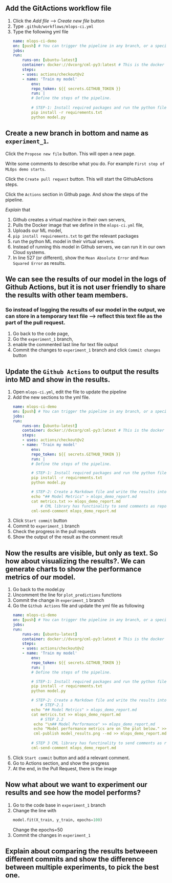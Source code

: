 ## Add the GitActions workflow file
1. Click the *Add file* --> *Create new file* button
2. Type `.github/workflows/mlops-ci.yml`
3. Type the following yml file
    ```yml
    name: mlops-ci-demo
    on: [push] # You can trigger the pipeline in any branch, or a specific branch you define
    jobs:
    run:
        runs-on: [ubuntu-latest]
        container: docker://dvcorg/cml-py3:latest # This is the docker file with many built in functionalities for MLOps. Link: https://dvc.org/
        steps:
        - uses: actions/checkout@v2
        - name: 'Train my model'
            env:
            repo_token: ${{ secrets.GITHUB_TOKEN }}
            run: |
            # Define the steps of the pipeline.
            
            # STEP-1: Install required packages and run the python file
            pip install -r requirements.txt
            python model.py
    ```
## Create a new branch in bottom and name as `experiment_1`.
Click the `Propose new file` button. This will open a new page.

Write some comments to describe what you do. For example `First step of MLOps demo starts`.

Click the `Create pull request` button. This will start the GithubActions steps.

Click the `Actions` section in Github page. And show the steps of the pipeline.

*Explain* that 
1. Github creates a virtual machine in their own servers,
2. Pulls the Docker image that we define in the `mlops-ci.yml` file,
3. Uploads our ML model,
4. `pip install requirements.txt` to get the relevant packages
5. run the python ML model in their virtual servers.
6. Instead of running this model in Github servers, we can run it in our own Cloud systems.
7. In line 527 (or different), show the `Mean Absolute Error` and `Mean Squared Error` as results.

## We can see the results of our model in the logs of Github Actions, but it is not user friendly to share the results with other team members.

### So instead of logging the results of our model in the output, we can store in a temporary text file --> reflect this text file as the part of the pull request.
1. Go back to the code page,
2. Go the `experiment_1` branch,
3. enable the commented last line for text file output
4. Commit the changes to `experiment_1` branch and click `Commit changes` button

## Update the `Github Actions` to output the results into MD and show in the results.
1. Open `mlops-ci.yml`, edit the file to update the pipeline
2. Add the new sections to the yml file.
    ```yml
    name: mlops-ci-demo
    on: [push] # You can trigger the pipeline in any branch, or a specific branch you define
    jobs:
    run:
        runs-on: [ubuntu-latest]
        container: docker://dvcorg/cml-py3:latest # This is the docker file with many built in functionalities for MLOps. Link: https://dvc.org/
        steps:
        - uses: actions/checkout@v2
        - name: 'Train my model'
            env:
            repo_token: ${{ secrets.GITHUB_TOKEN }}
            run: |
            # Define the steps of the pipeline.

            # STEP-1: Install required packages and run the python file
            pip install -r requirements.txt
            python model.py

            # STEP-2: Create a Markdown file and write the results into that file.
            echo "## Model Metrics" > mlops_demo_report.md
            cat metrics.txt >> mlops_demo_report.md
                # CML library has functinality to send comments as reports
            cml-send-comment mlops_demo_report.md
    ```
3. Click `Start commit` button
4. Commit to `experiment_1` branch
5. Check the progress in the pull requests
6. Show the output of the result as the comment result

## Now the results are visible, but only as text. So how about visualizing the results?. We can generate charts to show the performance metrics of our model.
1. Go back to the model.py
2. Uncomment the line for `plot_predictions` functions
3. Commit the change in `experiment_1` branch
4. Go the `Github Actions` file and update the yml file as following
    ```yml
    name: mlops-ci-demo
    on: [push] # You can trigger the pipeline in any branch, or a specific branch you define
    jobs:
    run:
        runs-on: [ubuntu-latest]
        container: docker://dvcorg/cml-py3:latest # This is the docker file with many built in functionalities for MLOps. Link: https://dvc.org/
        steps:
        - uses: actions/checkout@v2
        - name: 'Train my model'
            env:
            repo_token: ${{ secrets.GITHUB_TOKEN }}
            run: |
            # Define the steps of the pipeline.

            # STEP-1: Install required packages and run the python file
            pip install -r requirements.txt
            python model.py

            # STEP-2: Create a Markdown file and write the results into that file.
                # STEP-2.1
            echo "## Model Metrics" > mlops_demo_report.md
            cat metrics.txt >> mlops_demo_report.md
                # STEP 2.2
             echo "\n## Model Performance" >> mlops_demo_report.md
             echo "Model performance metrics are on the plot below." >> mlops_demo_report.md
             cml-publish model_results.png --md >> mlops_demo_report.md
            
            # STEP 3 CML library has functinality to send comments as reports
            cml-send-comment mlops_demo_report.md
    ```
5. Click `Start commit` button and add a relevant comment.
6. Go to Actions section, and show the progress
7. At the end, in the Pull Request, there is the image

## Now what about we want to experiment our results and see how the model performs?
1. Go to the code base in `experiment_1` branch
2. Change the line with
    ```python
    model.fit(X_train, y_train, epochs=100)
    ```
    Change the epochs=50
3. Commit the changes in `experiment_1`

## Explain about comparing the results betweeen different commits and show the difference between multiple experiments, to pick the best one.